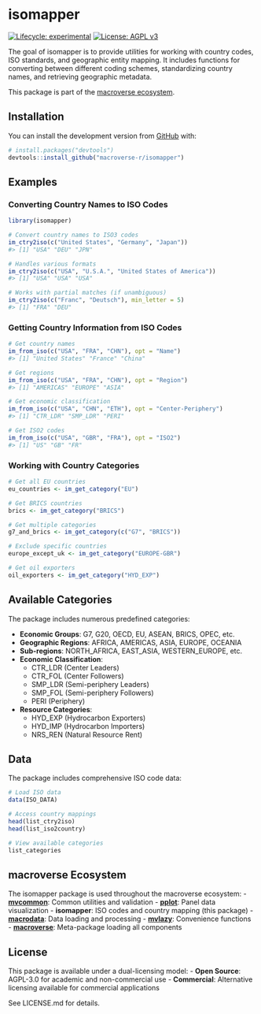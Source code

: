 
<!-- README.md is generated from README.Rmd. Please edit that file -->

# isomapper

<!-- badges: start -->

[![Lifecycle:
experimental](https://img.shields.io/badge/lifecycle-experimental-orange.svg)](https://lifecycle.r-lib.org/articles/stages.html#experimental)
[![License: AGPL
v3](https://img.shields.io/badge/License-AGPL%20v3-blue.svg)](https://www.gnu.org/licenses/agpl-3.0)
<!-- badges: end -->

The goal of isomapper is to provide utilities for working with country
codes, ISO standards, and geographic entity mapping. It includes
functions for converting between different coding schemes, standardizing
country names, and retrieving geographic metadata.

This package is part of the [macroverse
ecosystem](https://github.com/macroverse-r/macroverse).

## Installation

You can install the development version from
[GitHub](https://github.com/) with:

``` r
# install.packages("devtools")
devtools::install_github("macroverse-r/isomapper")
```

## Examples

### Converting Country Names to ISO Codes

``` r
library(isomapper)

# Convert country names to ISO3 codes
im_ctry2iso(c("United States", "Germany", "Japan"))
#> [1] "USA" "DEU" "JPN"

# Handles various formats
im_ctry2iso(c("USA", "U.S.A.", "United States of America"))
#> [1] "USA" "USA" "USA"

# Works with partial matches (if unambiguous)
im_ctry2iso(c("Franc", "Deutsch"), min_letter = 5)
#> [1] "FRA" "DEU"
```

### Getting Country Information from ISO Codes

``` r
# Get country names
im_from_iso(c("USA", "FRA", "CHN"), opt = "Name")
#> [1] "United States" "France" "China"

# Get regions
im_from_iso(c("USA", "FRA", "CHN"), opt = "Region")
#> [1] "AMERICAS" "EUROPE" "ASIA"

# Get economic classification
im_from_iso(c("USA", "CHN", "ETH"), opt = "Center-Periphery")
#> [1] "CTR_LDR" "SMP_LDR" "PERI"

# Get ISO2 codes
im_from_iso(c("USA", "GBR", "FRA"), opt = "ISO2")
#> [1] "US" "GB" "FR"
```

### Working with Country Categories

``` r
# Get all EU countries
eu_countries <- im_get_category("EU")

# Get BRICS countries
brics <- im_get_category("BRICS")

# Get multiple categories
g7_and_brics <- im_get_category(c("G7", "BRICS"))

# Exclude specific countries
europe_except_uk <- im_get_category("EUROPE-GBR")

# Get oil exporters
oil_exporters <- im_get_category("HYD_EXP")
```

## Available Categories

The package includes numerous predefined categories:

- **Economic Groups**: G7, G20, OECD, EU, ASEAN, BRICS, OPEC, etc.
- **Geographic Regions**: AFRICA, AMERICAS, ASIA, EUROPE, OCEANIA
- **Sub-regions**: NORTH_AFRICA, EAST_ASIA, WESTERN_EUROPE, etc.
- **Economic Classification**:
  - CTR_LDR (Center Leaders)
  - CTR_FOL (Center Followers)
  - SMP_LDR (Semi-periphery Leaders)
  - SMP_FOL (Semi-periphery Followers)
  - PERI (Periphery)
- **Resource Categories**:
  - HYD_EXP (Hydrocarbon Exporters)
  - HYD_IMP (Hydrocarbon Importers)
  - NRS_REN (Natural Resource Rent)

## Data

The package includes comprehensive ISO code data:

``` r
# Load ISO data
data(ISO_DATA)

# Access country mappings
head(list_ctry2iso)
head(list_iso2country)

# View available categories
list_categories
```

## macroverse Ecosystem

The isomapper package is used throughout the macroverse ecosystem: -
**[mvcommon](https://github.com/macroverse-r/mvcommon)**: Common
utilities and validation -
**[pplot](https://github.com/macroverse-r/pplot)**: Panel data
visualization - **isomapper**: ISO codes and country mapping (this
package) - **[macrodata](https://github.com/macroverse-r/macrodata)**:
Data loading and processing -
**[mvlazy](https://github.com/macroverse-r/mvlazy)**: Convenience
functions -
**[macroverse](https://github.com/macroverse-r/macroverse)**:
Meta-package loading all components

## License

This package is available under a dual-licensing model: - **Open
Source**: AGPL-3.0 for academic and non-commercial use - **Commercial**:
Alternative licensing available for commercial applications

See LICENSE.md for details.

